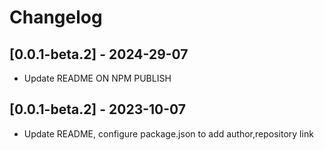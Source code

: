 # Changelog

## [0.0.1-beta.2] - 2024-29-07
- Update README ON NPM PUBLISH

## [0.0.1-beta.2] - 2023-10-07
- Update README, configure package.json to add author,repository link
